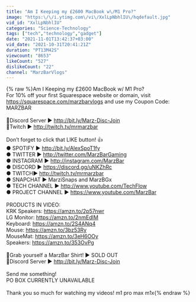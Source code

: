 ```yaml
---
title: "Am I Keeping my £2600 MacBook w\/M1 Pro?"
image: "https:\/\/i.ytimg.com\/vi\/XxlLpNbhlIU\/hqdefault.jpg"
vid_id: "XxlLpNbhlIU"
categories: "Science-Technology"
tags: ["tech","technology","gadget"]
date: "2021-11-01T13:42:37+03:00"
vid_date: "2021-10-31T20:41:21Z"
duration: "PT13M42S"
viewcount: "8653"
likeCount: "527"
dislikeCount: "22"
channel: "MarzBarVlogs"
---
```

{% raw %}Am I Keeping my £2600 MacBook w/ M1 Pro?<br />For 10% off your first Squarespace website or domain, visit <a rel="nofollow" target="blank" href="https://squarespace.com/marzbarvlogs">https://squarespace.com/marzbarvlogs</a> and use my Coupon Code: MARZBAR<br /><br />👾Discord Server  ► <a rel="nofollow" target="blank" href="http://bit.ly/Marz-Disc-Join">http://bit.ly/Marz-Disc-Join</a><br /> 🎥Twitch ► <a rel="nofollow" target="blank" href="http://twitch.tv/mrmarzbar">http://twitch.tv/mrmarzbar</a><br /><br />Don’t forget to click that LIKE button! 👍<br />● SPOTIFY ► <a rel="nofollow" target="blank" href="http://bit.ly/AlexSpoT1fy">http://bit.ly/AlexSpoT1fy</a><br />● TWITTER ► ⁦<a rel="nofollow" target="blank" href="http://twitter.com/MarzBarGaming">http://twitter.com/MarzBarGaming</a><br />● INSTAGRAM ► <a rel="nofollow" target="blank" href="http://instagram.com/MarzBar">http://instagram.com/MarzBar</a><br />● DISCORD ► <a rel="nofollow" target="blank" href="https://discord.gg/uNKZhRc">https://discord.gg/uNKZhRc</a><br />● TWITCH► <a rel="nofollow" target="blank" href="http://twitch.tv/mrmarzbar">http://twitch.tv/mrmarzbar</a><br />● SNAPCHAT  ► MarziSnaps and MarzBGx<br />● TECH CHANNEL ► <a rel="nofollow" target="blank" href="http://www.youtube.com/TechFlow">http://www.youtube.com/TechFlow</a><br />● PROJECT CHANNEL ► <a rel="nofollow" target="blank" href="https://www.youtube.com/MarzBar">https://www.youtube.com/MarzBar</a><br /><br />PRODUCTS IN VIDEO:<br />KRK Speakers: <a rel="nofollow" target="blank" href="https://amzn.to/2p57nwr">https://amzn.to/2p57nwr</a><br />LG Monitor: <a rel="nofollow" target="blank" href="https://amzn.to/2nmEdIM">https://amzn.to/2nmEdIM</a><br />Keyboard: <a rel="nofollow" target="blank" href="https://amzn.to/2S4ANq4">https://amzn.to/2S4ANq4</a><br />Mouse: <a rel="nofollow" target="blank" href="https://amzn.to/3bz53Ry">https://amzn.to/3bz53Ry</a><br />MouseMat: <a rel="nofollow" target="blank" href="https://amzn.to/3eH6OOy">https://amzn.to/3eH6OOy</a> <br />Speakers: <a rel="nofollow" target="blank" href="https://amzn.to/353OvPg">https://amzn.to/353OvPg</a><br /><br />👕Grab yourself a MarzBar Shirt! ► SOLD OUT<br />👾Discord Server  ► <a rel="nofollow" target="blank" href="http://bit.ly/Marz-Disc-Join">http://bit.ly/Marz-Disc-Join</a><br /><br />Send me something! <br />PO BOX CURRENTLY UNAVAILABLE<br /><br />Thank you so much for watching my videos! m1 pro max m1x{% endraw %}
